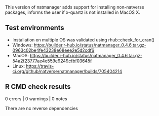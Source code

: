 This version of natmanager adds support for installing non-natverse packages, informs the user
if x-quartz is not installed in MacOS X.

## Test environments
* Installation on multiple OS was validated using rhub::check_for_cran()
* Windows: https://builder.r-hub.io/status/natmanager_0.4.6.tar.gz-0963c02be4fe43238e68eee2e5d2cdf6
* MacOS: https://builder.r-hub.io/status/natmanager_0.4.6.tar.gz-54a2f23777ae4e559e9249cfbf03645f
* Linux: https://travis-ci.org/github/natverse/natmanager/builds/705404214


## R CMD check results

0 errors | 0 warnings | 0 notes

There are no reverse dependencies 
